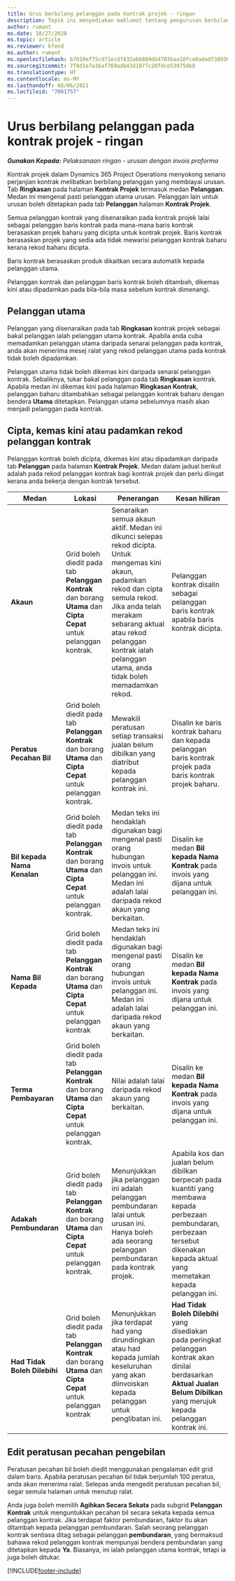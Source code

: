 ```yaml
---
title: Urus berbilang pelanggan pada kontrak projek - ringan
description: Topik ini menyediakan maklumat tentang pengurusan berbilang pelanggan pada kontrak projek.
author: rumant
ms.date: 10/27/2020
ms.topic: article
ms.reviewer: kfend
ms.author: rumant
ms.openlocfilehash: b7010ef75cd71ecdf832abb889db4703baa18fce0adadf3893621c42002fcab9
ms.sourcegitcommit: 7f8d1e7a16af769adb43d1877c28fdce53975db8
ms.translationtype: HT
ms.contentlocale: ms-MY
ms.lasthandoff: 08/06/2021
ms.locfileid: "7001757"
---
```

# <a name="manage-multiple-customers-on-project-contracts---lite"></a>Urus berbilang pelanggan pada kontrak projek - ringan

_**Gunakan Kepada:** Pelaksanaan ringan - urusan dengan invois proforma_

Kontrak projek dalam Dynamics 365 Project Operations menyokong senario perjanjian kontrak melibatkan berbilang pelanggan yang membiayai urusan. Tab **Ringkasan** pada halaman **Kontrak Projek** termasuk medan **Pelanggan**. Medan ini mengenal pasti pelanggan utama urusan. Pelanggan lain untuk urusan boleh ditetapkan pada tab **Pelanggan** halaman **Kontrak Projek**.

Semua pelanggan kontrak yang disenaraikan pada kontrak projek lalai sebagai pelanggan baris kontrak pada mana-mana baris kontrak berasaskan projek baharu yang dicipta untuk kontrak projek. Baris kontrak berasaskan projek yang sedia ada tidak mewarisi pelanggan kontrak baharu kerana rekod baharu dicipta.

Baris kontrak berasaskan produk dikaitkan secara automatik kepada pelanggan utama.

Pelanggan kontrak dan pelanggan baris kontrak boleh ditambah, dikemas kini atau dipadamkan pada bila-bila masa sebelum kontrak dimenangi.

## <a name="primary-customer"></a>Pelanggan utama

Pelanggan yang disenaraikan pada tab **Ringkasan** kontrak projek sebagai bakal pelanggan ialah pelanggan utama kontrak. Apabila anda cuba memadamkan pelanggan utama daripada senarai pelanggan pada kontrak, anda akan menerima mesej ralat yang rekod pelanggan utama pada kontrak tidak boleh dipadamkan.

Pelanggan utama tidak boleh dikemas kini daripada senarai pelanggan kontrak. Sebaliknya, tukar bakal pelanggan pada tab **Ringkasan** kontrak. Apabila medan ini dikemas kini pada halaman **Ringkasan Kontrak**, pelanggan baharu ditambahkan sebagai pelanggan kontrak baharu dengan bendera **Utama** ditetapkan. Pelanggan utama sebelumnya masih akan menjadi pelanggan pada kontrak.

## <a name="create-update-or-delete-a-contract-customer-record"></a>Cipta, kemas kini atau padamkan rekod pelanggan kontrak

Pelanggan kontrak boleh dicipta, dikemas kini atau dipadamkan daripada tab **Pelanggan** pada halaman **Kontrak Projek**. Medan dalam jadual berikut adalah pada rekod pelanggan kontrak bagi kontrak projek dan perlu diingat kerana anda bekerja dengan kontrak tersebut.

| Medan | Lokasi | Penerangan | Kesan hiliran |
| --- | --- | --- | --- |
| **Akaun** | Grid boleh diedit pada tab **Pelanggan Kontrak** dan borang **Utama** dan **Cipta Cepat** untuk pelanggan kontrak. | Senaraikan semua akaun aktif. Medan ini dikunci selepas rekod dicipta. Untuk mengemas kini akaun, padamkan rekod dan cipta semula rekod. Jika anda telah merakam sebarang aktual atau rekod pelanggan kontrak ialah pelanggan utama, anda tidak boleh memadamkan rekod. | Pelanggan kontrak disalin sebagai pelanggan baris kontrak apabila baris kontrak dicipta. |
| **Peratus Pecahan Bil** | Grid boleh diedit pada tab **Pelanggan Kontrak** dan borang **Utama** dan **Cipta Cepat** untuk pelanggan kontrak. | Mewakili peratusan setiap transaksi jualan belum dibilkan yang diatribut kepada pelanggan kontrak ini. | Disalin ke baris kontrak baharu dan kepada pelanggan baris kontrak projek pada baris kontrak projek baharu. |
| **Bil kepada Nama Kenalan** | Grid boleh diedit pada tab **Pelanggan Kontrak** dan borang **Utama** dan **Cipta Cepat** untuk pelanggan kontrak. | Medan teks ini hendaklah digunakan bagi mengenal pasti orang hubungan invois untuk pelanggan ini. Medan ini adalah lalai daripada rekod akaun yang berkaitan. | Disalin ke medan **Bil kepada Nama Kontrak** pada invois yang dijana untuk pelanggan ini. |
| **Nama Bil Kepada** | Grid boleh diedit pada tab **Pelanggan Kontrak** dan borang **Utama** dan **Cipta Cepat** untuk pelanggan kontrak | Medan teks ini hendaklah digunakan bagi mengenal pasti orang hubungan invois untuk pelanggan ini. Medan ini adalah lalai daripada rekod akaun yang berkaitan. | Disalin ke medan **Bil kepada Nama Kontrak** pada invois yang dijana untuk pelanggan ini. |
| **Terma Pembayaran** | Grid boleh diedit pada tab **Pelanggan Kontrak** dan borang **Utama** dan **Cipta Cepat** untuk pelanggan kontrak. | Nilai adalah lalai daripada rekod akaun yang berkaitan. | Disalin ke medan **Bil kepada Nama Kontrak** pada invois yang dijana untuk pelanggan ini. |
| **Adakah Pembundaran** | Grid boleh diedit pada tab **Pelanggan Kontrak** dan borang **Utama** dan **Cipta Cepat** untuk pelanggan kontrak. | Menunjukkan jika pelanggan ini adalah pelanggan pembundaran lalai untuk urusan ini. Hanya boleh ada seorang pelanggan pembundaran pada kontrak projek. | Apabila kos dan jualan belum dibilkan berpecah pada kuantiti yang membawa kepada perbezaan pembundaran, perbezaan tersebut dikenakan kepada aktual yang memetakan kepada pelanggan ini. |
| **Had Tidak Boleh Dilebihi** | Grid boleh diedit pada tab **Pelanggan Kontrak** dan borang **Utama** dan **Cipta Cepat** untuk pelanggan kontrak | Menunjukkan jika terdapat had yang dirundingkan atau had kepada jumlah keseluruhan yang akan diinvoiskan kepada pelanggan untuk penglibatan ini. | **Had Tidak Boleh Dilebihi** yang disediakan pada peringkat pelanggan kontrak akan dinilai berdasarkan **Aktual Jualan Belum Dibilkan** yang merujuk kepada pelanggan kontrak ini. |

## <a name="edit-billing-split-percentages"></a>Edit peratusan pecahan pengebilan

Peratusan pecahan bil boleh diedit menggunakan pengalaman edit grid dalam baris. Apabila peratusan pecahan bil tidak berjumlah 100 peratus, anda akan menerima ralat. Selepas anda mengedit peratusan pecahan bil, segar semula halaman untuk menutup ralat.

Anda juga boleh memilih **Agihkan Secara Sekata** pada subgrid **Pelanggan Kontrak** untuk menguntukkan pecahan bil secara sekata kepada semua pelanggan kontrak. Jika terdapat faktor pembundaran, faktor itu akan ditambah kepada pelanggan pembundaran. Salah seorang pelanggan kontrak sentiasa ditag sebagai pelanggan **pembundaran**, yang bermaksud bahawa rekod pelanggan kontrak mempunyai bendera pembundaran yang ditetapkan kepada **Ya**. Biasanya, ini ialah pelanggan utama kontrak, tetapi ia juga boleh ditukar.


[!INCLUDE[footer-include](../../includes/footer-banner.md)]